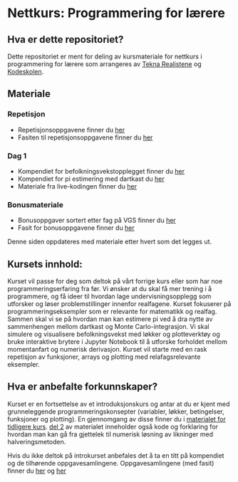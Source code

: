 
# Nettkurs: Programmering for lærere

## Hva er dette repositoriet?
Dette repositoriet er ment for deling av kursmateriale for nettkurs i programmering for lærere som arrangeres av [Tekna Realistene](https://www.tekna.no/realistene) og [Kodeskolen](https://simulakodeskolen.no/). 

## Materiale
### Repetisjon
 * Repetisjonsoppgavene finner du [her](repetisjon/Repetisjonsoppgaver.pdf)
 * Fasiten til repetisjonsoppgavene finner du [her](repetisjon/Repetisjonsoppgaver_med_fasit.pdf)

### Dag 1
 * Kompendiet for befolkningsvekstopplegget finner du [her](dag1/befolkningsvekst_kompendie.pdf)
 * Kompendiet for pi estimering med dartkast du [her](dag1/pi_estimering_kompendie.pdf)
 * Materiale fra live-kodingen finner du [her](dag1/live-koding)

### Bonusmateriale
 * Bonusoppgaver sortert etter fag på VGS finner du [her](bonus/faglig_relevante_oppgaver.pdf)
 * Fasit for bonusoppgavene finner du [her](bonus/faglig_relevante_oppgaver_fasit.pdf)

Denne siden oppdateres med materiale etter hvert som det legges ut.

## Kursets innhold:
Kurset vil passe for deg som deltok på vårt forrige kurs eller som har noe programmeringserfaring fra før. Vi ønsker at du skal få mer trening i å programmere, og få ideer til hvordan lage undervisningsopplegg som utforsker og løser problemstillinger innenfor realfagene.
Kurset fokuserer på programmeringseksempler som er relevante for matematikk og realfag. Sammen skal vi se på hvordan man kan estimere pi ved å dra nytte av sammenhengen mellom dartkast og Monte Carlo-integrasjon. Vi skal simulere og visualisere befolkningsvekst med løkker og plotteverktøy og bruke interaktive brytere i Jupyter Notebook til å utforske forholdet mellom momentanfart og numerisk derivasjon. Kurset vil starte med en rask repetisjon av funksjoner, arrays og plotting med relafagsrelevante eksempler.

## Hva er anbefalte forkunnskaper?
Kurset er en fortsettelse av et introduksjonskurs og antar at du er kjent med grunneleggende programmeringskonsepter (variabler, løkker, betingelser, funksjoner og plotting).
En gjennomgang av disse finner du i [materialet for tidligere kurs](https://github.com/kodeskolen/tekna_h20_intro/blob/master/dag1/Kompendium%20dag%201.pdf). 
[del 2](https://github.com/kodeskolen/tekna_h20_intro/blob/master/dag2/Kompendium%20dag%202.pdf) av materialet inneholder også kode og forklaring for hvordan man kan gå fra gjettelek til numerisk løsning av likninger med halveringsmetoden.

Hvis du ikke deltok på introkurset anbefales det å ta en titt på kompendiet og de tilhørende oppgavesamlingene. Oppgavesamlingene (med fasit) finner du [her](https://github.com/kodeskolen/tekna_h20_intro/tree/master/dag1) og [her](https://github.com/kodeskolen/tekna_h20_intro/tree/master/dag2)

